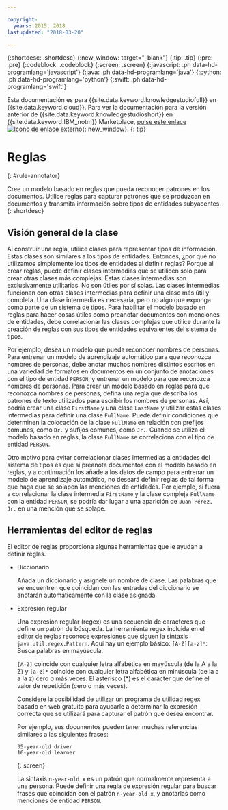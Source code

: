 ```yaml
---

copyright:
  years: 2015, 2018
lastupdated: "2018-03-20"

---
```


{:shortdesc: .shortdesc}
{:new_window: target="_blank"}
{:tip: .tip}
{:pre: .pre}
{:codeblock: .codeblock}
{:screen: .screen}
{:javascript: .ph data-hd-programlang='javascript'}
{:java: .ph data-hd-programlang='java'}
{:python: .ph data-hd-programlang='python'}
{:swift: .ph data-hd-programlang='swift'}

Esta documentación es para {{site.data.keyword.knowledgestudiofull}} en {{site.data.keyword.cloud}}. Para ver la documentación para la versión anterior de {{site.data.keyword.knowledgestudioshort}} en {{site.data.keyword.IBM_notm}} Marketplace, [pulse este enlace ![Icono de enlace externo](../../icons/launch-glyph.svg "Icono de enlace externo")](https://console.bluemix.net/docs/services/knowledge-studio/rule-annotator.html){: new_window}.
{: tip}

# Reglas
{: #rule-annotator}

Cree un modelo basado en reglas que pueda reconocer patrones en los documentos. Utilice reglas para capturar patrones que se produzcan en documentos y transmita información sobre tipos de entidades subyacentes.
{: shortdesc}

## Visión general de la clase

Al construir una regla, utilice clases para representar tipos de información. Estas clases son similares a los tipos de entidades. Entonces, ¿por qué no utilizamos simplemente los tipos de entidades al definir reglas? Porque al crear reglas, puede definir clases intermedias que se utilicen solo para crear otras clases más complejas. Estas clases intermedias son exclusivamente utilitarias. No son útiles por sí solas. Las clases intermedias funcionan con otras clases intermedias para definir una clase más útil y completa. Una clase intermedia es necesaria, pero no algo que exponga como parte de un sistema de tipos. Para habilitar el modelo basado en reglas para hacer cosas útiles como preanotar documentos con menciones de entidades, debe correlacionar las clases complejas que utilice durante la creación de reglas con sus tipos de entidades equivalentes del sistema de tipos.

Por ejemplo, desea un modelo que pueda reconocer nombres de personas. Para entrenar un modelo de aprendizaje automático para que reconozca nombres de personas, debe anotar muchos nombres distintos escritos en una variedad de formatos en documentos en un conjunto de anotaciones con el tipo de entidad `PERSON`, y entrenar un modelo para que reconozca nombres de personas. Para crear un modelo basado en reglas para que reconozca nombres de personas, defina una regla que describa los patrones de texto utilizados para escribir los nombres de personas. Así, podría crear una clase `FirstName` y una clase `LastName` y utilizar estas clases intermedias para definir una clase `FullName`. Puede definir condiciones que determinen la colocación de la clase `FullName` en relación con prefijos comunes, como `Dr.` y sufijos comunes, como `Jr.`. Cuando se utiliza el modelo basado en reglas, la clase `FullName` se correlaciona con el tipo de entidad `PERSON`.

Otro motivo para evitar correlacionar clases intermedias a entidades del sistema de tipos es que si preanota documentos con el modelo basado en reglas, y a continuación los añade a los datos de campo para entrenar un modelo de aprendizaje automático, no deseará definir reglas de tal forma que haga que se solapen las menciones de entidades. Por ejemplo, si fuera a correlacionar la clase intermedia `FirstName` y la clase compleja `FullName` con la entidad `PERSON`, se podría dar lugar a una aparición de `Juan Pérez, Jr.` en una mención que se solape.

## Herramientas del editor de reglas

El editor de reglas proporciona algunas herramientas que le ayudan a definir reglas.

- Diccionario

    Añada un diccionario y asígnele un nombre de clase. Las palabras que se encuentren que coincidan con las entradas del diccionario se anotarán automáticamente con la clase asignada.

- Expresión regular

    Una expresión regular (regex) es una secuencia de caracteres que define un patrón de búsqueda. La herramienta regex incluida en el editor de reglas reconoce expresiones que siguen la sintaxis `java.util.regex.Pattern`. Aquí hay un ejemplo básico:
    `[A-Z][a-z]*`: Busca palabras en mayúscula.

    `[A-Z]` coincide con cualquier letra alfabética en mayúscula (de la A a la Z) y `[a-z]*` coincide con cualquier letra alfabética en minúscula (de la a a la z) cero o más veces. El asterisco (*) es el carácter que define el valor de repetición (cero o más veces).

    Considere la posibilidad de utilizar un programa de utilidad regex basado en web gratuito para ayudarle a determinar la expresión correcta que se utilizará para capturar el patrón que desea encontrar.

    Por ejemplo, sus documentos pueden tener muchas referencias similares a las siguientes frases:

    ```
    35-year-old driver
    16-year-old learner
    ```
    {: screen}

    La sintaxis `n-year-old x` es un patrón que normalmente representa a una persona. Puede definir una regla de expresión regular para buscar frases que coincidan con el patrón `n-year-old x`, y anotarlas como menciones de entidad `PERSON`.
